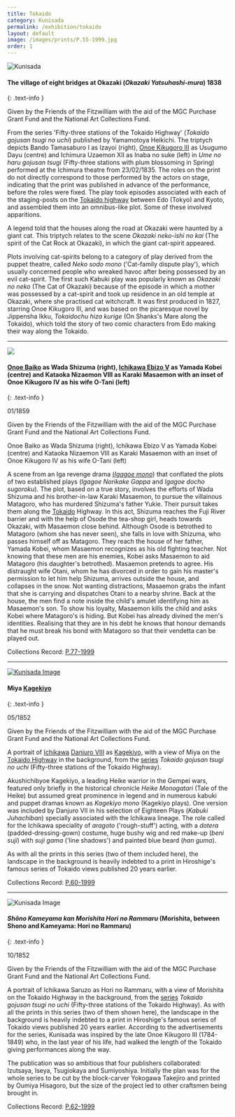 ```yaml
---
title: Tokaido
category: Kunisada
permalink: /exhibition/tokaido
layout: default
image: /images/prints/P.55-1999.jpg
order: 1
---
```


![Kunisada]({{site.baseurl}}/images/prints/P.55-1999.jpg)  

#### The village of eight bridges at Okazaki (_Okazaki Yatsuhashi-mura_) 1838
{: .text-info }

Given by the Friends of the Fitzwilliam with the aid of the MGC Purchase Grant Fund and the National Art Collections Fund.  

From the series 'Fifty-three stations of the Tokaido Highway' (_Tokaido gojusan tsugi no uchi_) published by Yamamotoya Heikichi. The triptych depicts Bando Tamasaburo I as Izayoi (right), [Onoe Kikugoro III](Group16pt1.htm) as Usugumo Dayu (centre) and Ichimura Uzaemon XII as Inaba no suke (left) in _Ume no haru gojusan tsugi_ (Fifty-three stations with plum blossoming in Spring) performed at the Ichimura theatre from 23/02/1835. The roles on the print do not directly correspond to those performed by the actors on stage, indicating that the print was published in advance of the performance, before the roles were fixed. The play took episodes associated with each of the staging-posts on the [Tokaido highway](Group1.htm) between Edo (Tokyo) and Kyoto, and assembled them into an omnibus-like plot. Some of these involved apparitions.

A legend told that the houses along the road at Okazaki were haunted by a giant cat. This triptych relates to the scene _Okazaki neko-ishi no kai_ (The spirit of the Cat Rock at Okazaki), in which the giant cat-spirit appeared.  

Plots involving cat-spirits belong to a category of play derived from the puppet theatre, called _Neko sodo mono_ ('Cat-family dispute play'), which usually concerned people who wreaked havoc after being possessed by an evil cat-spirit. The first such Kabuki play was popularly known as _Okazaki no neko_ (The Cat of Okazaki) because of the episode in which a mother was possessed by a cat-spirit and took up residence in an old temple at Okazaki, where she practised cat witchcraft. It was first produced in 1827, starring Onoe Kikugoro III, and was based on the picaresque novel by Jippensha Ikku, _Tokaidochu hiza kurige_ (On Shanks's Mare along the Tokaido), which told the story of two comic characters from Edo making their way along the Tokaido.

-----

![]({{site.baseurl}}/images/prints/P.77-1999.jpg)

#### [Onoe Baiko](KUN/kunp80.htm) as Wada Shizuma (right), [Ichikawa Ebizo V](Group8pt2.htm) as Yamada Kobei (centre) and Kataoka Nizaemon VIII as Karaki Masaemon with an inset of Onoe Kikugoro IV as his wife O-Tani (left)
{: .text-info }

01/1859

Given by the Friends of the Fitzwilliam with the aid of the MGC Purchase Grant Fund and the National Art Collections Fund.

Onoe Baiko as Wada Shizuma (right), Ichikawa Ebizo V as Yamada Kobei (centre) and Kataoka Nizaemon VIII as Karaki Masaemon with an inset of Onoe Kikugoro IV as his wife O-Tani (left)

A scene from an Iga revenge drama [(_Igagoe mono_](textosode.htm)) that conflated the plots of two established plays (_Igagoe Norikake Gappa_ and _Igagoe docho sugoroku_). The plot, based on a true story, involves the efforts of Wada Shizuma and his brother-in-law Karaki Masaemon, to pursue the villainous Matagoro, who has murdered Shizuma's father Yukie. Their pursuit takes them along the [Tokaido](Group1.htm) Highway. In this act, Shizuma reaches the Fuji River barrier and with the help of Osode the tea-shop girl, heads towards Okazaki, with Masaemon close behind. Although Osode is betrothed to Matagoro (whom she has never seen), she falls in love with Shizuma, who passes himself off as Matagoro. They reach the house of her father, Yamada Kobei, whom Masaemon recognizes as his old fighting teacher. Not knowing that these men are his enemies, Kobei asks Masaemon to aid Matagoro (his daughter's betrothed). Masaemon pretends to agree. His distraught wife Otani, whom he has divorced in order to gain his master's permission to let him help Shizuma, arrives outside the house, and collapses in the snow. Not wanting distractions, Masaemon grabs the infant that she is carrying and dispatches Otani to a nearby shrine. Back at the house, the men find a note inside the child's amulet identifying him as Masaemon's son. To show his loyalty, Masaemon kills the child and asks Kobei where Matagoro's is hiding. But Kobei has already divined the men's identities. Realising that they are in his debt he knows that honour demands that he must break his bond with Matagoro so that their vendetta can be played out.

Collections Record: [P.77-1999](https://data.fitzmuseum.cam.ac.uk/id/object/9470)

-----

[![Kunisada Image]({{site.baseurl}}/images/prints/P.60-1999.jpg)](KUN/kunp60.htm)

#### Miya [Kagekiyo](Group14.htm)
{: .text-info }

05/1852

Given by the Friends of the Fitzwilliam with the aid of the MGC Purchase Grant Fund and the National Art Collections Fund.

A portrait of [Ichikawa](Group12.htm) [Danjuro VIII](textN.htm) as [Kagekiyo,](Group14.htm) with a view of Miya on the [Tokaido Highway](Group1.htm) in the background, from the [series](KUN/kunp62.htm) _Tokaido gojusan tsugi no uchi_ (Fifty-three stations of the Tokaido Highway).

Akushichibyoe Kagekiyo, a leading Heike warrior in the Gempei wars, featured only briefly in the historical chronicle _Heike Monogatari_ (Tale of the Heike) but assumed great prominence in legend and in numerous kabuki and puppet dramas known as _Kagekiyo mono_ (Kagekiyo plays). One version was included by Danjuro VII in his selection of Eighteen Plays (_Kabuki Juhachiban_) specially associated with the Ichikawa lineage. The role called for the Ichikawa speciality of _aragoto_ ('rough-stuff') acting, with a _dotera_ (padded-dressing-gown) costume, huge bushy wig and red make-up (_beni suji_) with _suji gama_ ('line shadows') and painted blue beard (_han guma_).

As with all the prints in this series (two of them included here), the landscape in the background is heavily indebted to a print in Hiroshige's famous series of Tokaido views published 20 years earlier.

Collections Record: [P.60-1999](https://data.fitzmuseum.cam.ac.uk/id/object/9453)

-----

![Kunisada Image]({{site.baseurl}}/images/prints/P.62-1999.jpg)

#### _Shôno Kameyama kan Morishita Hori no Rammaru_ (Morishita, between Shono and Kameyama: Hori no Rammaru)
{: .text-info }

10/1852

Given by the Friends of the Fitzwilliam with the aid of the MGC Purchase Grant Fund and the National Art Collections Fund.

A portrait of Ichikawa Saruzo as Hori no Rammaru, with a view of Morishita on the Tokaido Highway in the background, from the [series](KUN/kunp60.htm) _Tokaido gojusan tsugi no uchi_ (Fifty-three stations of the Tokaido Highway). As with all the prints in this series (two of them shown here), the landscape in the background is heavily indebted to a print in Hiroshige's famous series of Tokaido views published 20 years earlier. According to the advertisements for the series, Kunisada was inspired by the late Onoe Kikugoro III (1784-1849) who, in the last year of his life, had walked the length of the Tokaido giving performances along the way.

The publication was so ambitious that four publishers collaborated: Izutsaya, Iseya, Tsugiokaya and Sumiyoshiya. Initially the plan was for the whole series to be cut by the block-carver Yokogawa Takejiro and printed by Oumiya Hisagoro, but the size of the project led to other craftsmen being brought in.

Collections Record: [P.62-1999](https://data.fitzmuseum.cam.ac.uk/id/object/9455)
